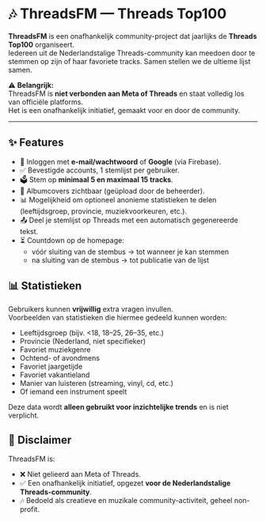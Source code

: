 # 🎶 ThreadsFM — Threads Top100

**ThreadsFM** is een onafhankelijk community-project dat jaarlijks de **Threads Top100** organiseert.  
Iedereen uit de Nederlandstalige Threads-community kan meedoen door te stemmen op zijn of haar favoriete tracks. Samen stellen we de ultieme lijst samen.

⚠️ **Belangrijk:**  
ThreadsFM is **niet verbonden aan Meta of Threads** en staat volledig los van officiële platforms.  
Het is een onafhankelijk initiatief, gemaakt voor en door de community.  

---

## ✨ Features
- 🔐 Inloggen met **e-mail/wachtwoord** of **Google** (via Firebase).  
- ✅ Bevestigde accounts, 1 stemlijst per gebruiker.  
- 🗳️ Stem op **minimaal 5 en maximaal 15 tracks**.  
- 🎨 Albumcovers zichtbaar (geüpload door de beheerder).  
- 📊 Mogelijkheid om optioneel anonieme statistieken te delen (leeftijdsgroep, provincie, muziekvoorkeuren, etc.).  
- 📤 Deel je stemlijst op Threads met een automatisch gegenereerde tekst.  
- ⏳ Countdown op de homepage:  
  - vóór sluiting van de stembus → tot wanneer je kan stemmen  
  - na sluiting van de stembus → tot publicatie van de lijst  

## 📊 Statistieken

Gebruikers kunnen **vrijwillig** extra vragen invullen.  
Voorbeelden van statistieken die hiermee gedeeld kunnen worden:  
- Leeftijdsgroep (bijv. <18, 18–25, 26–35, etc.)  
- Provincie (Nederland, niet specifieker)  
- Favoriet muziekgenre  
- Ochtend- of avondmens  
- Favoriet jaargetijde  
- Favoriet vakantieland  
- Manier van luisteren (streaming, vinyl, cd, etc.)  
- Of iemand een instrument speelt  

Deze data wordt **alleen gebruikt voor inzichtelijke trends** en is niet verplicht.  


## 📜 Disclaimer

ThreadsFM is:  
- ❌ Niet gelieerd aan Meta of Threads.  
- ✅ Een onafhankelijk initiatief, opgezet **voor de Nederlandstalige Threads-community**.  
- 🎶 Bedoeld als creatieve en muzikale community-activiteit, geheel non-profit.  
